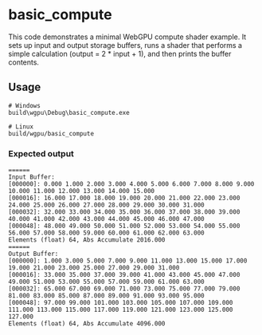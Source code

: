 # basic_compute

This code demonstrates a minimal WebGPU compute shader example. It sets up input and output storage buffers, runs a shader that performs a simple calculation (output = 2 * input + 1), and then prints the buffer contents.

## Usage

```shell
# Windows
build\wgpu\Debug\basic_compute.exe

# Linux
build/wgpu/basic_compute
```

### Expected output

```text
======
Input Buffer:
[000000]: 0.000 1.000 2.000 3.000 4.000 5.000 6.000 7.000 8.000 9.000 10.000 11.000 12.000 13.000 14.000 15.000
[000016]: 16.000 17.000 18.000 19.000 20.000 21.000 22.000 23.000 24.000 25.000 26.000 27.000 28.000 29.000 30.000 31.000
[000032]: 32.000 33.000 34.000 35.000 36.000 37.000 38.000 39.000 40.000 41.000 42.000 43.000 44.000 45.000 46.000 47.000
[000048]: 48.000 49.000 50.000 51.000 52.000 53.000 54.000 55.000 56.000 57.000 58.000 59.000 60.000 61.000 62.000 63.000
Elements (float) 64, Abs Accumulate 2016.000
======
Output Buffer:
[000000]: 1.000 3.000 5.000 7.000 9.000 11.000 13.000 15.000 17.000 19.000 21.000 23.000 25.000 27.000 29.000 31.000
[000016]: 33.000 35.000 37.000 39.000 41.000 43.000 45.000 47.000 49.000 51.000 53.000 55.000 57.000 59.000 61.000 63.000
[000032]: 65.000 67.000 69.000 71.000 73.000 75.000 77.000 79.000 81.000 83.000 85.000 87.000 89.000 91.000 93.000 95.000
[000048]: 97.000 99.000 101.000 103.000 105.000 107.000 109.000 111.000 113.000 115.000 117.000 119.000 121.000 123.000 125.000 127.000
Elements (float) 64, Abs Accumulate 4096.000
```
